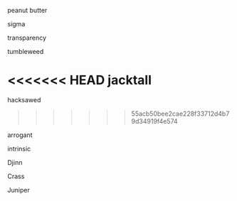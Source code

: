 peanut butter

sigma

transparency

tumbleweed

<<<<<<< HEAD
jacktall
=======
hacksawed
>>>>>>> 55acb50bee2cae228f33712d4b79d34919f4e574

arrogant

intrinsic

Djinn

Crass

Juniper
